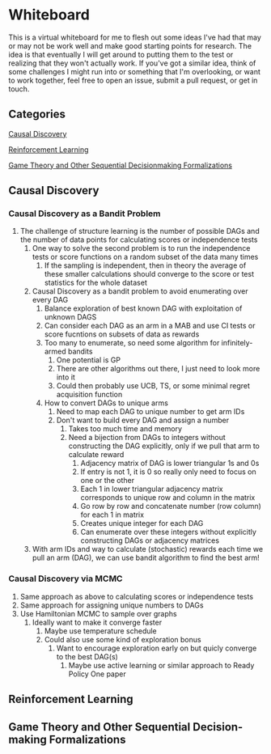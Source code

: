 # Whiteboard
This is a virtual whiteboard for me to flesh out some ideas I've had that may or may not be work well and make good starting points for research. The idea is that eventually I will get around to putting them to the test or realizing that they won't actually work. If you've got a similar idea, think of some challenges I might run into or something that I'm overlooking, or want to work together, feel free to open an issue, submit a pull request, or get in touch.

## Categories

[Causal Discovery](#causal-discovery)

[Reinforcement Learning](#reinforcement-learning)

[Game Theory and Other Sequential Decisionmaking Formalizations](#game-theory-and-other-sequential-decisionmaking-formalizations)

## Causal Discovery

### Causal Discovery as a Bandit Problem
1. The challenge of structure learning is the number of possible DAGs and the number of data points for calculating scores or independence tests
    1. One way to solve the second problem is to run the independence tests or score functions on a random subset of the data many times
        1. If the sampling is independent, then in theory the average of these smaller calculations should converge to the score or test statistics for the whole dataset
    2. Causal Discovery as a bandit problem to avoid enumerating over every DAG
        1. Balance exploration of best known DAG with exploitation of unknown DAGS
        2. Can consider each DAG as an arm in a MAB and use CI tests or score fucntions on subsets of data as rewards
        3. Too many to enumerate, so need some algorithm for infinitely-armed bandits
            1. One potential is GP
            2. There are other algorithms out there, I just need to look more into it
            3. Could then probably use UCB, TS, or some minimal regret acquisition function
        4. How to convert DAGs to unique arms
            1. Need to map each DAG to unique number to get arm IDs
            2. Don't want to build every DAG and assign a number
                1. Takes too much time and memory
                2. Need a bijection from DAGs to integers without constructing the DAG explicitly, only if we pull that arm to calculate reward
                    1. Adjacency matrix of DAG is lower triangular 1s and 0s
                    2. If entry is not 1, it is 0 so really only need to focus on one or the other
                    3. Each 1 in lower triangular adjacency matrix corresponds to unique row and column in the matrix
                    4. Go row by row and concatenate number (row column) for each 1 in matrix
                    5. Creates unique integer for each DAG
                    6. Can enumerate over these integers without explicitly constructing DAGs or adjacency matrices
    5. With arm IDs and way to calculate (stochastic) rewards each time we pull an arm (DAG), we can use bandit algorithm to find the best arm!
  
### Causal Discovery via MCMC
1. Same approach as above to calculating scores or independence tests
2. Same approach for assigning unique numbers to DAGs
3. Use Hamiltonian MCMC to sample over graphs
    1. Ideally want to make it converge faster
        1. Maybe use temperature schedule
        2. Could also use some kind of exploration bonus
            1. Want to encourage exploration early on but quicly converge to the best DAG(s)
                1. Maybe use active learning or similar approach to Ready Policy One paper

## Reinforcement Learning

## Game Theory and Other Sequential Decision-making Formalizations
